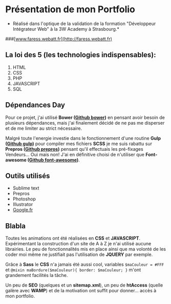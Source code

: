 # Présentation de mon Portfolio
* Réalisé dans l'optique de la validation de la formation "Développeur Intégrateur Web" à la 3W Academy à Strasbourg.*

###[www.faress.webatt.fr](http://faress.webatt.fr)

## La loi des 5 (les technologies indispensables):

1. HTML
2. CSS
3. PHP
4. JAVASCRIPT
5. SQL

## Dépendances Day

Pour ce projet, j'ai utilisé **Bower ([Github bower](https://github.com/bower/bower/))** en pensant avoir besoin de plusieurs dépendances, mais j'ai finalement décidé de ne pas me disperser et de me limiter au strict nécessaire.

Malgré toute l'energie investie dans le fonctionnement d'une routine **Gulp ([Github gulp](https://github.com/bower/bower/))** pour compiler mes fichiers **SCSS** je me suis rabattu sur **Prepros ([Github prepros](https://github.com/Subash/Prepros/))** pensant qu'il effectuais les pré-fixages Vendeurs... Oui mais non! J'ai en définitive choisi de n'utiliser que **Font-awesome ([Github font-awesome](https://github.com/FortAwesome/Font-Awesome/))**.

## Outils utilisés

* Sublime text
* Prepros
* Photoshop
* Illustrator
* [Google.fr](https://google.fr/)

## Blabla

Toutes les animations ont été réalisées en **CSS** et **JAVASCRIPT**. Expérimentant la construction d'un site de A à Z je n'ai utilisé aucune librairies. Le peu de fonctionnalités mis en place ainsi que ma volonté de les coder moi même ne justifiait pas l'utilisation de **JQUERY** par exemple.

Grâce à **Sass** le **CSS** n'a jamais été aussi cool, variables `$maCouleur = #FFF` et `@mixin maBordure($maCouleur){ border: $maCouleur; }` m'ont grandement facilités la tâche.

Un peu de **SEO** (quelques **<meta>** et un **sitemap.xml**), un peu de **htAccess** (quelle galère avec **WAMP**) et de la motivation ont suffit pour donner... accès à mon portfolio.